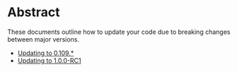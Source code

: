 # Abstract

These documents outline how to update your code due to breaking changes between major versions.

- [Updating to 0.109.*](./Update-0.109.md)
- [Updating to 1.0.0-RC1](./Update-1.0.0-rc1.md)